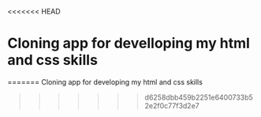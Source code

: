 <<<<<<< HEAD
# Cloning app for develloping my html and css skills
=======
Cloning app for developing my html and css skills
>>>>>>> d6258dbb459b2251e6400733b52e2f0c77f3d2e7
